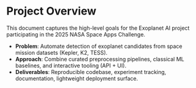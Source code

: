 # Project Overview

This document captures the high-level goals for the Exoplanet AI project participating in the 2025 NASA Space Apps Challenge.

- **Problem**: Automate detection of exoplanet candidates from space mission datasets (Kepler, K2, TESS).
- **Approach**: Combine curated preprocessing pipelines, classical ML baselines, and interactive tooling (API + UI).
- **Deliverables**: Reproducible codebase, experiment tracking, documentation, lightweight deployment surface.
